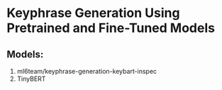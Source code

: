 # Keyphrase Generation Using Pretrained and Fine-Tuned Models

## Models:
1. ml6team/keyphrase-generation-keybart-inspec
2. TinyBERT
